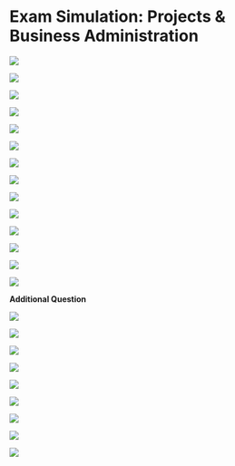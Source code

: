 # Exam Simulation: Projects & Business Administration



![](2022-09-06-21-22-51-image.png)





![](2022-09-06-21-29-48-image.png)



![](2022-09-06-21-32-26-image.png)



![](2022-09-06-21-34-26-image.png)

![](2022-09-06-21-35-30-image.png)



![](2022-09-06-22-23-26-image.png)

![](2022-09-06-22-28-42-image.png)

![](2022-09-06-23-08-16-image.png)

![](2022-09-06-23-11-16-image.png)

![](2022-09-06-23-12-03-image.png)

![](2022-09-06-23-13-21-image.png)

![](2022-09-06-23-19-06-image.png)



![](2022-09-06-23-50-21-image.png)

![](2022-09-06-23-55-42-image.png)





**Additional Question**

![](2022-09-06-23-58-17-image.png)

![](2022-09-07-00-01-41-image.png)

![](2022-09-07-00-03-33-image.png)

![](2022-09-07-00-04-24-image.png)

![](2022-09-07-00-13-36-image.png)

![](2022-09-07-00-14-48-image.png)

![](2022-09-07-00-20-11-image.png)

![](2022-09-07-00-29-26-image.png)

![](2022-09-07-00-31-01-image.png)





